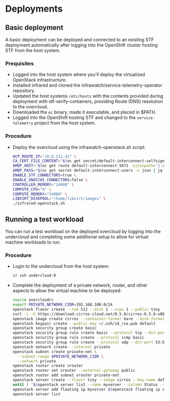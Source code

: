 # Deployments

## Basic deployment

A basic deployment can be deployed and connected to an existing STF deployment automatically after logging into the OpenShift cluster hosting STF from the host system.

### Prequisites

* Logged into the host system where you'll deploy the virtualized OpenStack infrastructure.
* Installed infrared and cloned the infrawatch/service-telemetry-operator repository.
* Updated the host systems `/etc/hosts` with the contents provided during deployment with stf-verify-containers, providing Route (DNS) resolution to the overcloud.
* Downloaded the `oc` binary, made it executable, and placed in $PATH.
* Logged into the OpenShift hosting STF and changed to the `service-telemetry` project from the host system.

### Procedure

* Deploy the overcloud using the infrawatch-openstack.sh script:
  ```bash
  OCP_ROUTE_IP="10.0.111.41" \
  CA_CERT_FILE_CONTENT="$(oc get secret/default-interconnect-selfsigned -o jsonpath='{.data.ca\.crt}' | base64 -d)" \
  AMQP_HOST="$(oc get route default-interconnect-5671 -ojsonpath='{.spec.host}')" \
  AMQP_PASS="$(oc get secret default-interconnect-users -o json | jq -r .data.guest | base64 -d)" \
  ENABLE_STF_CONNECTORS=true \
  ENABLE_GNOCCHI_CONNECTORS=false \
  CONTROLLER_MEMORY="24000" \
  COMPUTE_CPU="6" \
  COMPUTE_MEMORY="24000" \
  LIBVIRT_DISKPOOL="/home/libvirt/images" \
  ./infrared-openstack.sh
  ```

## Running a test workload

You can run a test workload on the deployed overcloud by logging into the undercloud and completing some additional setup to allow for virtual machine workloads to run.

### Procedure

* Login to the undercloud from the host system:
  ```bash
  ir ssh undercloud-0
  ```
* Complete the deployment of a private network, router, and other aspects to allow the virtual machine to be deployed:
  ```bash
  source overcloudrc
  export PRIVATE_NETWORK_CIDR=192.168.100.0/24
  openstack flavor create --ram 512 --disk 1 --vcpu 1 --public tiny
  curl -L -O https://download.cirros-cloud.net/0.5.0/cirros-0.5.0-x86_64-disk.img
  openstack image create cirros --container-format bare --disk-format qcow2 --public --file cirros-0.5.0-x86_64-disk.img
  openstack keypair create --public-key ~/.ssh/id_rsa.pub default
  openstack security group create basic
  openstack security group rule create basic --protocol tcp --dst-port 22:22 --remote-ip 0.0.0.0/0
  openstack security group rule create --protocol icmp basic
  openstack security group rule create --protocol udp --dst-port 53:53 basic
  openstack network create --internal private
  openstack subnet create private-net \
    --subnet-range $PRIVATE_NETWORK_CIDR \
    --network private
  openstack router create vrouter
  openstack router set vrouter --external-gateway public
  openstack router add subnet vrouter private-net
  openstack server create --flavor tiny --image cirros --key-name default --security-group basic --network private myserver
  until [ "$(openstack server list --name myserver --column Status --format value)" = "ACTIVE" ]; do echo "Waiting for server to be ACTIVE..."; sleep 10; done
  openstack server add floating ip myserver $(openstack floating ip create public --format json | jq .floating_ip_address | tr -d '"')
  openstack server list
  ```
